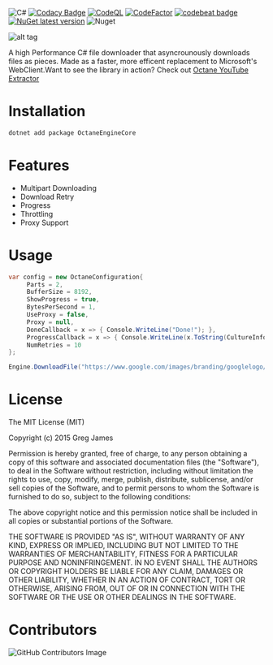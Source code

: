 ![C#](https://github.com/gregyjames/OctaneDownloader/actions/workflows/dotnet.yml/badge.svg)
[![Codacy Badge](https://api.codacy.com/project/badge/Grade/22b964dfb0724d63ac42fe86c06b2d3f)](https://app.codacy.com/gh/gregyjames/OctaneDownloader?utm_source=github.com&utm_medium=referral&utm_content=gregyjames/OctaneDownloader&utm_campaign=Badge_Grade_Settings)
[![CodeQL](https://github.com/gregyjames/OctaneDownloader/actions/workflows/codeql-analysis.yml/badge.svg?branch=master)](https://github.com/gregyjames/OctaneDownloader/actions/workflows/codeql-analysis.yml)
[![CodeFactor](https://www.codefactor.io/repository/github/gregyjames/octanedownloader/badge)](https://www.codefactor.io/repository/github/gregyjames/octanedownloader)
[![codebeat badge](https://codebeat.co/badges/9154fd6f-ac4b-4f00-8910-66488582efcd)](https://codebeat.co/projects/github-com-gregyjames-octanedownloader-master)
[![NuGet latest version](https://badgen.net/nuget/v/OctaneEngineCore)](https://www.nuget.org/packages/OctaneEngineCore)
![Nuget](https://img.shields.io/nuget/dt/OctaneEngineCore)

![alt tag](https://image.ibb.co/h2tK8v/Untitled_1.png)


A high Performance C# file downloader that asyncrounously downloads files as pieces. Made as a faster, more efficent replacement to Microsoft's WebClient.Want to see the library in action? Check out [Octane YouTube Extractor](https://github.com/gregyjames/OCTANE-YoutubeExtractor)

# Installation
```sh
dotnet add package OctaneEngineCore
```

# Features
* Multipart Downloading
* Download Retry
* Progress
* Throttling
* Proxy Support

# Usage
```csharp
var config = new OctaneConfiguration{
     Parts = 2,
     BufferSize = 8192,
     ShowProgress = true,
     BytesPerSecond = 1,
     UseProxy = false,
     Proxy = null,
     DoneCallback = x => { Console.WriteLine("Done!"); },
     ProgressCallback = x => { Console.WriteLine(x.ToString(CultureInfo.InvariantCulture)); },
     NumRetries = 10
};

Engine.DownloadFile("https://www.google.com/images/branding/googlelogo/1x/googlelogo_light_color_272x92dp.png", "out.png", config).Wait();
```

# License
The MIT License (MIT)

Copyright (c) 2015 Greg James

Permission is hereby granted, free of charge, to any person obtaining a copy
of this software and associated documentation files (the "Software"), to deal
in the Software without restriction, including without limitation the rights
to use, copy, modify, merge, publish, distribute, sublicense, and/or sell
copies of the Software, and to permit persons to whom the Software is
furnished to do so, subject to the following conditions:

The above copyright notice and this permission notice shall be included in all
copies or substantial portions of the Software.

THE SOFTWARE IS PROVIDED "AS IS", WITHOUT WARRANTY OF ANY KIND, EXPRESS OR
IMPLIED, INCLUDING BUT NOT LIMITED TO THE WARRANTIES OF MERCHANTABILITY,
FITNESS FOR A PARTICULAR PURPOSE AND NONINFRINGEMENT. IN NO EVENT SHALL THE
AUTHORS OR COPYRIGHT HOLDERS BE LIABLE FOR ANY CLAIM, DAMAGES OR OTHER
LIABILITY, WHETHER IN AN ACTION OF CONTRACT, TORT OR OTHERWISE, ARISING FROM,
OUT OF OR IN CONNECTION WITH THE SOFTWARE OR THE USE OR OTHER DEALINGS IN THE
SOFTWARE.

# Contributors
![GitHub Contributors Image](https://contrib.rocks/image?repo=gregyjames/OctaneDownloader)
